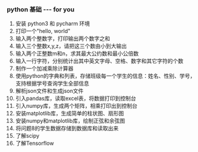 ### python 基础 --- for you

1. 安装 python3 和 pycharm 环境
2. 打印一个"hello, world"
3. 输入两个整数字，打印输出两个数字之和
4. 输入三个整数x,y,z，请把这三个数由小到大输出
5. 输入两个正整数m和n，求其最大公约数和最小公倍数
6. 输入一行字符，分别统计出其中英文字母、空格、数字和其它字符的个数
7. 制作一个加减乘除计算器
8. 使用python的字典和列表，存储班级每一个学生的信息：姓名、性别、学号，支持根据学号查询学生全部信息
9. 解析json文件和生成json文件
10. 引入pandas库，读取excel表，将数据打印到控制台
11. 引入numpy库，生成两个矩阵，相乘打印出到控制台
12. 安装matplotlib库，生成简单的柱状图、扇形图
13. 安装numpy和matplotlib库，绘制正弦和余弦图
14. 将问题8的学生数据存储到数据库和读取出来
15. 了解scipy
16. 了解Tensorflow
